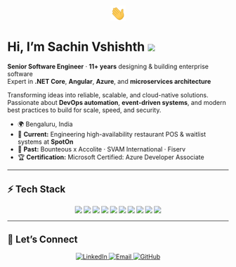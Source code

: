 <div align="center">
  <img src="https://raw.githubusercontent.com/ABSphreak/ABSphreak/master/gifs/Hi.gif" width="35px" />
</div>

# Hi, I’m <b>Sachin Vshishth</b> <img src="https://em-content.zobj.net/thumbs/60/apple/285/technologist-light-skin-tone_1f9d1-1f3fb-200d-1f4bb.png" width="35px" />

**Senior Software Engineer** · **11+ years** designing & building enterprise software  
Expert in **.NET Core**, **Angular**, **Azure**, and **microservices architecture**

Transforming ideas into reliable, scalable, and cloud-native solutions. Passionate about **DevOps automation**, **event-driven systems**, and modern best practices to build for scale, speed, and security.

- 🌍 Bengaluru, India
- 🚀 **Current:** Engineering high-availability restaurant POS & waitlist systems at **SpotOn**
- 💼 **Past:** Bounteous x Accolite · SVAM International · Fiserv
- 🏆 **Certification:** Microsoft Certified: Azure Developer Associate

---

## ⚡ Tech Stack

<p align="center">
  <img src="https://img.shields.io/badge/C%23-239120?style=flat-square&logo=c-sharp&logoColor=white" />
  <img src="https://img.shields.io/badge/.NET%20Core-5C2D91?style=flat-square&logo=.net&logoColor=white" />
  <img src="https://img.shields.io/badge/ASP.NET%20MVC-5C2D91?style=flat-square&logo=.net&logoColor=white" />
  <img src="https://img.shields.io/badge/Angular-DD0031?style=flat-square&logo=angular&logoColor=white" />
  <img src="https://img.shields.io/badge/TypeScript-3178C6?style=flat-square&logo=typescript&logoColor=white" />
  <img src="https://img.shields.io/badge/SQL%20Server-CC2927?style=flat-square&logo=microsoft-sql-server&logoColor=white" />
  <img src="https://img.shields.io/badge/Azure-0089D6?style=flat-square&logo=microsoft-azure&logoColor=white" />
  <img src="https://img.shields.io/badge/Docker-2496ED?style=flat-square&logo=docker&logoColor=white" />
  <img src="https://img.shields.io/badge/Kubernetes-326CE5?style=flat-square&logo=kubernetes&logoColor=white" />
  <img src="https://img.shields.io/badge/Azure%20DevOps-0078D7?style=flat-square&logo=azure-devops&logoColor=white" />
</p>

---

## 🤝 Let’s Connect

<p align="center">
  <a href="https://linkedin.com/in/vshishth" target="_blank">
    <img src="https://img.shields.io/badge/LinkedIn-%230077B5.svg?style=for-the-badge&logo=linkedin&logoColor=white" alt="LinkedIn" />
  </a>
  <a href="mailto:sachinvshishth@gmail.com" target="_blank">
    <img src="https://img.shields.io/badge/Email-D14836?style=for-the-badge&logo=gmail&logoColor=white" alt="Email" />
  </a>
  <a href="https://github.com/vshishth" target="_blank">
    <img src="https://img.shields.io/badge/GitHub-181717.svg?style=for-the-badge&logo=github&logoColor=white" alt="GitHub" />
  </a>
</p>
